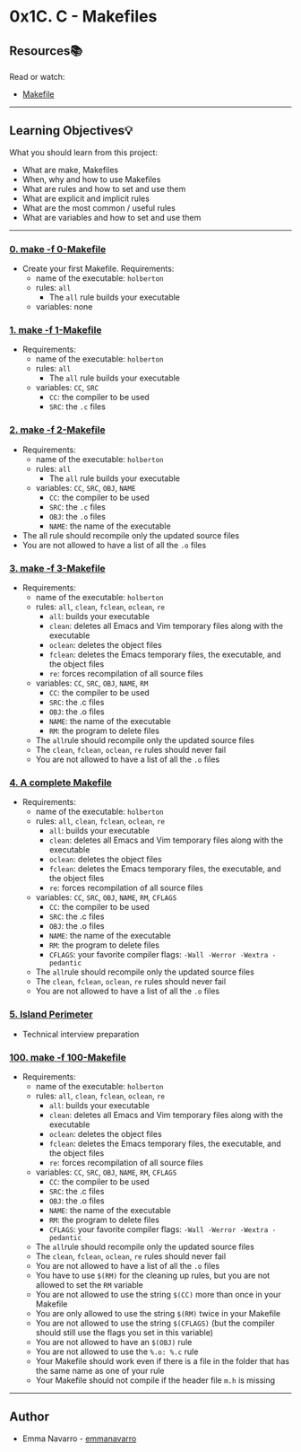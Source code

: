 # 0x1C. C - Makefiles

## Resources:books:
Read or watch:
* [Makefile](https://intranet.hbtn.io/rltoken/E3lCL-6xT3Qt_K38Tk4s_g)

---
## Learning Objectives:bulb:
What you should learn from this project:

* What are make, Makefiles
* When, why and how to use Makefiles
* What are rules and how to set and use them
* What are explicit and implicit rules
* What are the most common / useful rules
* What are variables and how to set and use them

---

### [0. make -f 0-Makefile](./0-Makefile)
* Create your first Makefile.
  Requirements:
    * name of the executable: `holberton`
    * rules: `all`
        * The `all` rule builds your executable
    * variables: none

### [1. make -f 1-Makefile](./1-Makefile)
* Requirements:
    * name of the executable: `holberton`
    * rules: `all`
        * The `all` rule builds your executable
    * variables: `CC`, `SRC`
      * `CC`: the compiler to be used
      * `SRC`: the `.c` files

### [2. make -f 2-Makefile](./2-Makefile)
* Requirements:
    * name of the executable: `holberton`
    * rules: `all`
        * The `all` rule builds your executable
    * variables: `CC`, `SRC`, `OBJ`, `NAME`
      * `CC`: the compiler to be used
      * `SRC`: the `.c` files
      * `OBJ`: the `.o` files
      * `NAME`: the name of the executable
* The all rule should recompile only the updated source files
* You are not allowed to have a list of all the `.o` files

### [3. make -f 3-Makefile](./3-Makefile)
* Requirements:
    * name of the executable: `holberton`
    * rules: `all`, `clean`, `fclean`, `oclean`, `re`
        * `all`: builds your executable
        * `clean`: deletes all Emacs and Vim temporary files along with the executable
        * `oclean`: deletes the object files
        * `fclean`: deletes the Emacs temporary files, the executable, and the object files
        * `re`: forces recompilation of all source files
    * variables: `CC`, `SRC`, `OBJ`, `NAME`, `RM`
        * `CC`: the compiler to be used
        * `SRC`: the .c files
        * `OBJ`: the .o files
        * `NAME`: the name of the executable
        * `RM`: the program to delete files
    * The `all`rule should recompile only the updated source files
    * The `clean`, `fclean`, `oclean`, `re` rules should never fail
    * You are not allowed to have a list of all the `.o` files

### [4. A complete Makefile](./4-Makefile)
* Requirements:
    * name of the executable: `holberton`
    * rules: `all`, `clean`, `fclean`, `oclean`, `re`
        * `all`: builds your executable
        * `clean`: deletes all Emacs and Vim temporary files along with the executable
        * `oclean`: deletes the object files
        * `fclean`: deletes the Emacs temporary files, the executable, and the object files
        * `re`: forces recompilation of all source files
    * variables: `CC`, `SRC`, `OBJ`, `NAME`, `RM`, `CFLAGS`
        * `CC`: the compiler to be used
        * `SRC`: the .c files
        * `OBJ`: the .o files
        * `NAME`: the name of the executable
        * `RM`: the program to delete files
        * `CFLAGS`: your favorite compiler flags: `-Wall -Werror -Wextra -pedantic`
    * The `all`rule should recompile only the updated source files
    * The `clean`, `fclean`, `oclean`, `re` rules should never fail
    * You are not allowed to have a list of all the `.o` files

### [5. Island Perimeter](./5-island_perimeter.py)
* Technical interview preparation


### [100. make -f 100-Makefile](./100-Makefile)
* Requirements:
    * name of the executable: `holberton`
    * rules: `all`, `clean`, `fclean`, `oclean`, `re`
        * `all`: builds your executable
        * `clean`: deletes all Emacs and Vim temporary files along with the executable
        * `oclean`: deletes the object files
        * `fclean`: deletes the Emacs temporary files, the executable, and the object files
        * `re`: forces recompilation of all source files
    * variables: `CC`, `SRC`, `OBJ`, `NAME`, `RM`, `CFLAGS`
        * `CC`: the compiler to be used
        * `SRC`: the .c files
        * `OBJ`: the .o files
        * `NAME`: the name of the executable
        * `RM`: the program to delete files
        * `CFLAGS`: your favorite compiler flags: `-Wall -Werror -Wextra -pedantic`
    * The `all`rule should recompile only the updated source files
    * The `clean`, `fclean`, `oclean`, `re` rules should never fail
    * You are not allowed to have a list of all the `.o` files
    * You have to use `$(RM)` for the cleaning up rules, but you are not allowed to set the `RM` variable
    * You are not allowed to use the string `$(CC)` more than once in your Makefile
    * You are only allowed to use the string `$(RM)` twice in your Makefile
    * You are not allowed to use the string `$(CFLAGS)` (but the compiler should still use the flags you set in this variable)
    * You are not allowed to have an `$(OBJ)` rule
    * You are not allowed to use the `%.o: %.c` rule
    * Your Makefile should work even if there is a file in the folder that has the same name as one of your rule
    * Your Makefile should not compile if the header file `m.h` is missing

---

## Author
* Emma Navarro - [emmanavarro](https://github.com/emmanavarro)
